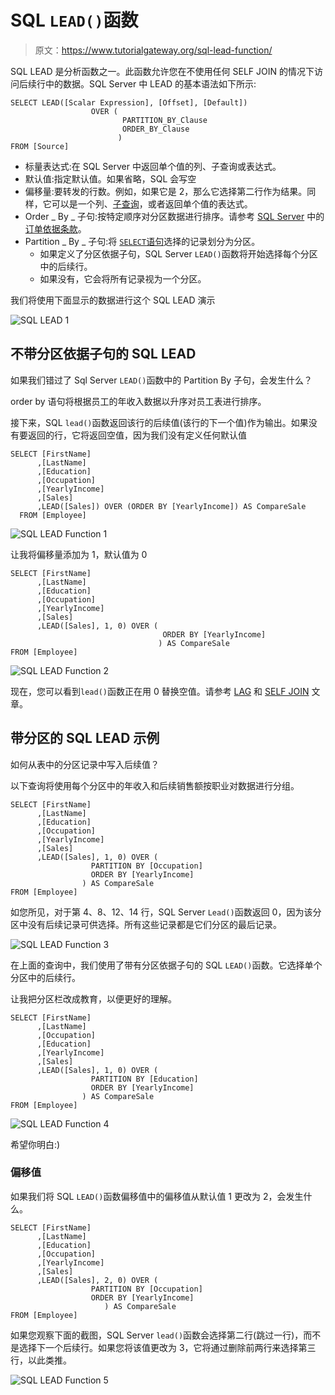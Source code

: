 # SQL `LEAD()`函数

> 原文：<https://www.tutorialgateway.org/sql-lead-function/>

SQL LEAD 是分析函数之一。此函数允许您在不使用任何 SELF JOIN 的情况下访问后续行中的数据。SQL Server 中 LEAD 的基本语法如下所示:

```
SELECT LEAD([Scalar Expression], [Offset], [Default]) 
                  OVER (
                         PARTITION_BY_Clause 
                         ORDER_BY_Clause
                        )
FROM [Source]
```

*   标量表达式:在 SQL Server 中返回单个值的列、子查询或表达式。
*   默认值:指定默认值。如果省略，SQL 会写空
*   偏移量:要转发的行数。例如，如果它是 2，那么它选择第二行作为结果。同样，它可以是一个列、[子查询](https://www.tutorialgateway.org/sql-subquery/)，或者返回单个值的表达式。
*   Order _ By _ 子句:按特定顺序对分区数据进行排序。请参考 [SQL Server](https://www.tutorialgateway.org/sql/) 中的[订单依据条款](https://www.tutorialgateway.org/sql-order-by-clause/)。
*   Partition _ By _ 子句:将 [`SELECT`语句](https://www.tutorialgateway.org/sql-select-statement/)选择的记录划分为分区。
    *   如果定义了分区依据子句，SQL Server `LEAD()`函数将开始选择每个分区中的后续行。
    *   如果没有，它会将所有记录视为一个分区。

我们将使用下面显示的数据进行这个 SQL LEAD 演示

![SQL LEAD 1](img/f5eb4916b4fe3e85983e4e892dd9a14f.png)

## 不带分区依据子句的 SQL LEAD

如果我们错过了 Sql Server `LEAD()`函数中的 Partition By 子句，会发生什么？

order by 语句将根据员工的年收入数据以升序对员工表进行排序。

接下来，SQL `lead()`函数返回该行的后续值(该行的下一个值)作为输出。如果没有要返回的行，它将返回空值，因为我们没有定义任何默认值

```
SELECT [FirstName]
      ,[LastName]
      ,[Education]
      ,[Occupation]
      ,[YearlyIncome]
      ,[Sales]
      ,LEAD([Sales]) OVER (ORDER BY [YearlyIncome]) AS CompareSale 
  FROM [Employee]
```

![SQL LEAD Function 1](img/101e04934f61766e601028b36ab76bff.png)

让我将偏移量添加为 1，默认值为 0

```
SELECT [FirstName]
      ,[LastName]
      ,[Education]
      ,[Occupation]
      ,[YearlyIncome]
      ,[Sales]
      ,LEAD([Sales], 1, 0) OVER (
                                  ORDER BY [YearlyIncome]
                                 ) AS CompareSale 
FROM [Employee]
```

![SQL LEAD Function 2](img/759856796c34e5cc2cae5225e0431558.png)

现在，您可以看到`lead()`函数正在用 0 替换空值。请参考 [LAG](https://www.tutorialgateway.org/sql-lag-function/) 和 [SELF JOIN](https://www.tutorialgateway.org/sql-self-join/) 文章。

## 带分区的 SQL LEAD 示例

如何从表中的分区记录中写入后续值？

以下查询将使用每个分区中的年收入和后续销售额按职业对数据进行分组。

```
SELECT [FirstName]
      ,[LastName]
      ,[Education]
      ,[Occupation]
      ,[YearlyIncome]
      ,[Sales]
      ,LEAD([Sales], 1, 0) OVER (
				  PARTITION BY [Occupation]
				  ORDER BY [YearlyIncome]
				) AS CompareSale 
FROM [Employee]
```

如您所见，对于第 4、8、12、14 行，SQL Server `Lead()`函数返回 0，因为该分区中没有后续记录可供选择。所有这些记录都是它们分区的最后记录。

![SQL LEAD Function 3](img/40a385e89c6f812602bc2e1dc5cdb452.png)

在上面的查询中，我们使用了带有分区依据子句的 SQL `LEAD()`函数。它选择单个分区中的后续行。

让我把分区栏改成教育，以便更好的理解。

```
SELECT [FirstName]
      ,[LastName]
      ,[Occupation]
      ,[Education]
      ,[YearlyIncome]
      ,[Sales]
      ,LEAD([Sales], 1, 0) OVER (
				  PARTITION BY [Education]
				  ORDER BY [YearlyIncome]
				) AS CompareSale  
FROM [Employee]
```

![SQL LEAD Function 4](img/a96388ae238609df0d81856f71bc5430.png)

希望你明白:)

### 偏移值

如果我们将 SQL `LEAD()`函数偏移值中的偏移值从默认值 1 更改为 2，会发生什么。

```
SELECT [FirstName]
      ,[LastName]
      ,[Education]
      ,[Occupation]
      ,[YearlyIncome]
      ,[Sales]
      ,LEAD([Sales], 2, 0) OVER (
				  PARTITION BY [Occupation]
				  ORDER BY [YearlyIncome]
			         ) AS CompareSale  
FROM [Employee]
```

如果您观察下面的截图，SQL Server `lead()`函数会选择第二行(跳过一行)，而不是选择下一个后续行。如果您将该值更改为 3，它将通过删除前两行来选择第三行，以此类推。

![SQL LEAD Function 5](img/fbeadca432c88ad2a811d72e982b93e3.png)